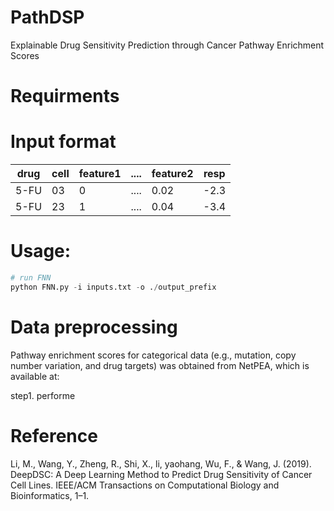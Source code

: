 # PathDSP
Explainable Drug Sensitivity Prediction through Cancer Pathway Enrichment Scores

# Requirments

# Input format

|drug|cell|feature1|....|feature2|resp|
|----|----|--------|----|--------|----|
|5-FU|03|0|....|0.02|-2.3|
|5-FU|23|1|....|0.04|-3.4|

# Usage:
```python
# run FNN 
python FNN.py -i inputs.txt -o ./output_prefix
```
# Data preprocessing
Pathway enrichment scores for categorical data (e.g., mutation, copy number variation, and drug targets) was obtained from NetPEA, which is available at: 

step1. performe 


# Reference
Li, M., Wang, Y., Zheng, R., Shi, X., li,  yaohang, Wu, F., & Wang, J. (2019). DeepDSC: A Deep Learning Method to Predict Drug Sensitivity of Cancer Cell Lines. IEEE/ACM Transactions on Computational Biology and Bioinformatics, 1–1.
